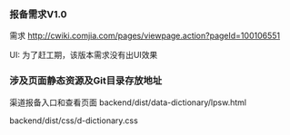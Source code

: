 ### 报备需求V1.0

需求 http://cwiki.comjia.com/pages/viewpage.action?pageId=100106551

UI: 为了赶工期，该版本需求没有出UI效果

### 涉及页面静态资源及Git目录存放地址

渠道报备入口和查看页面 backend/dist/data-dictionary/lpsw.html

backend/dist/css/d-dictionary.css

